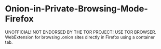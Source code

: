 # Onion-in-Private-Browsing-Mode-Firefox
UNOFFICIAL! NOT ENDORSED BY THE TOR PROJECT! USE TOR BROWSER. WebExtension for browsing .onion sites directly in Firefox using a container tab.
